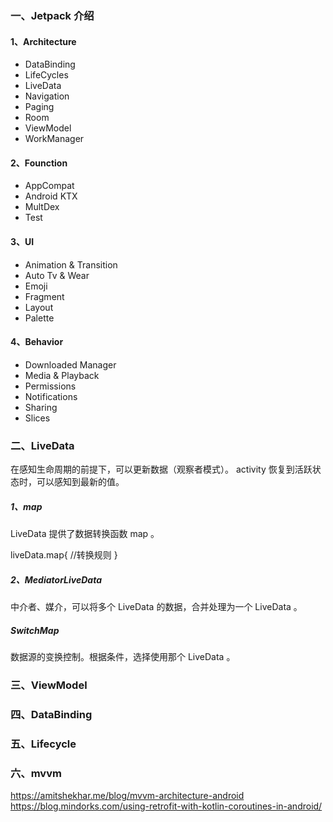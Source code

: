 ### 一、Jetpack 介绍

#### 1、Architecture
+  DataBinding
+ LifeCycles
+ LiveData
+ Navigation 
+ Paging
+ Room
+ ViewModel
+ WorkManager

#### 2、Founction
+ AppCompat
+ Android KTX
+ MultDex
+ Test

#### 3、UI
+ Animation & Transition
+ Auto Tv & Wear
+ Emoji
+ Fragment
+ Layout
+ Palette


#### 4、Behavior
+ Downloaded Manager
+ Media & Playback
+ Permissions
+ Notifications
+ Sharing
+ Slices


### 二、LiveData
在感知生命周期的前提下，可以更新数据（观察者模式）。
activity 恢复到活跃状态时，可以感知到最新的值。

##### 1、map
LiveData 提供了数据转换函数 map 。

liveData.map{
    //转换规则
}


##### 2、MediatorLiveData
中介者、媒介，可以将多个 LiveData 的数据，合并处理为一个 LiveData 。

##### SwitchMap
数据源的变换控制。根据条件，选择使用那个 LiveData 。
  



### 三、ViewModel


### 四、DataBinding


### 五、Lifecycle


### 六、mvvm
https://amitshekhar.me/blog/mvvm-architecture-android
https://blog.mindorks.com/using-retrofit-with-kotlin-coroutines-in-android/

 



